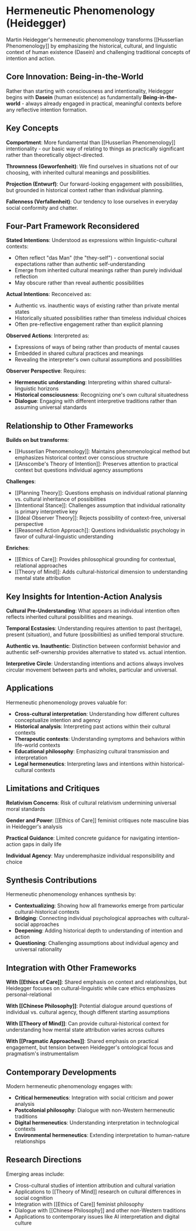# Hermeneutic Phenomenology (Heidegger)

Martin Heidegger's hermeneutic phenomenology transforms [[Husserlian Phenomenology]] by emphasizing the historical, cultural, and linguistic context of human existence (Dasein) and challenging traditional concepts of intention and action.

## Core Innovation: Being-in-the-World

Rather than starting with consciousness and intentionality, Heidegger begins with **Dasein** (human existence) as fundamentally **Being-in-the-world** - always already engaged in practical, meaningful contexts before any reflective intention formation.

## Key Concepts

**Comportment**: More fundamental than [[Husserlian Phenomenology]] intentionality - our basic way of relating to things as practically significant rather than theoretically object-directed.

**Thrownness (Geworfenheit)**: We find ourselves in situations not of our choosing, with inherited cultural meanings and possibilities.

**Projection (Entwurf)**: Our forward-looking engagement with possibilities, but grounded in historical context rather than individual planning.

**Fallenness (Verfallenheit)**: Our tendency to lose ourselves in everyday social conformity and chatter.

## Four-Part Framework Reconsidered

**Stated Intentions**: Understood as expressions within linguistic-cultural contexts:
- Often reflect "das Man" (the "they-self") - conventional social expectations rather than authentic self-understanding
- Emerge from inherited cultural meanings rather than purely individual reflection
- May obscure rather than reveal authentic possibilities

**Actual Intentions**: Reconceived as:
- Authentic vs. inauthentic ways of existing rather than private mental states
- Historically situated possibilities rather than timeless individual choices
- Often pre-reflective engagement rather than explicit planning

**Observed Actions**: Interpreted as:
- Expressions of ways of being rather than products of mental causes
- Embedded in shared cultural practices and meanings
- Revealing the interpreter's own cultural assumptions and possibilities

**Observer Perspective**: Requires:
- **Hermeneutic understanding**: Interpreting within shared cultural-linguistic horizons
- **Historical consciousness**: Recognizing one's own cultural situatedness
- **Dialogue**: Engaging with different interpretive traditions rather than assuming universal standards

## Relationship to Other Frameworks

**Builds on but transforms**:
- [[Husserlian Phenomenology]]: Maintains phenomenological method but emphasizes historical context over conscious structure
- [[Anscombe's Theory of Intention]]: Preserves attention to practical context but questions individual agency assumptions

**Challenges**:
- [[Planning Theory]]: Questions emphasis on individual rational planning vs. cultural inheritance of possibilities
- [[Intentional Stance]]: Challenges assumption that individual rationality is primary interpretive key
- [[Ideal Observer Theory]]: Rejects possibility of context-free, universal perspective
- [[Reasoned Action Approach]]: Questions individualistic psychology in favor of cultural-linguistic understanding

**Enriches**:
- [[Ethics of Care]]: Provides philosophical grounding for contextual, relational approaches
- [[Theory of Mind]]: Adds cultural-historical dimension to understanding mental state attribution

## Key Insights for Intention-Action Analysis

**Cultural Pre-Understanding**: What appears as individual intention often reflects inherited cultural possibilities and meanings.

**Temporal Ecstasies**: Understanding requires attention to past (heritage), present (situation), and future (possibilities) as unified temporal structure.

**Authentic vs. Inauthentic**: Distinction between conformist behavior and authentic self-ownership provides alternative to stated vs. actual intention.

**Interpretive Circle**: Understanding intentions and actions always involves circular movement between parts and wholes, particular and universal.

## Applications

Hermeneutic phenomenology proves valuable for:
- **Cross-cultural interpretation**: Understanding how different cultures conceptualize intention and agency
- **Historical analysis**: Interpreting past actions within their cultural contexts
- **Therapeutic contexts**: Understanding symptoms and behaviors within life-world contexts
- **Educational philosophy**: Emphasizing cultural transmission and interpretation
- **Legal hermeneutics**: Interpreting laws and intentions within historical-cultural contexts

## Limitations and Critiques

**Relativism Concerns**: Risk of cultural relativism undermining universal moral standards

**Gender and Power**: [[Ethics of Care]] feminist critiques note masculine bias in Heidegger's analysis

**Practical Guidance**: Limited concrete guidance for navigating intention-action gaps in daily life

**Individual Agency**: May underemphasize individual responsibility and choice

## Synthesis Contributions

Hermeneutic phenomenology enhances synthesis by:
- **Contextualizing**: Showing how all frameworks emerge from particular cultural-historical contexts
- **Bridging**: Connecting individual psychological approaches with cultural-social approaches
- **Deepening**: Adding historical depth to understanding of intention and action
- **Questioning**: Challenging assumptions about individual agency and universal rationality

## Integration with Other Frameworks

**With [[Ethics of Care]]**: Shared emphasis on context and relationships, but Heidegger focuses on cultural-linguistic while care ethics emphasizes personal-relational

**With [[Chinese Philosophy]]**: Potential dialogue around questions of individual vs. cultural agency, though different starting assumptions

**With [[Theory of Mind]]**: Can provide cultural-historical context for understanding how mental state attribution varies across cultures

**With [[Pragmatic Approaches]]**: Shared emphasis on practical engagement, but tension between Heidegger's ontological focus and pragmatism's instrumentalism

## Contemporary Developments

Modern hermeneutic phenomenology engages with:
- **Critical hermeneutics**: Integration with social criticism and power analysis
- **Postcolonial philosophy**: Dialogue with non-Western hermeneutic traditions
- **Digital hermeneutics**: Understanding interpretation in technological contexts
- **Environmental hermeneutics**: Extending interpretation to human-nature relationships

## Research Directions

Emerging areas include:
- Cross-cultural studies of intention attribution and cultural variation
- Applications to [[Theory of Mind]] research on cultural differences in social cognition
- Integration with [[Ethics of Care]] feminist philosophy
- Dialogue with [[Chinese Philosophy]] and other non-Western traditions
- Applications to contemporary issues like AI interpretation and digital culture